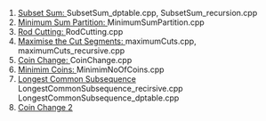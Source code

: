 1. [Subset Sum: ](https://practice.geeksforgeeks.org/problems/subset-sum-problem-1611555638/1) SubsetSum_dptable.cpp, SubsetSum_recursion.cpp
2. [Minimum Sum Partition: ](https://practice.geeksforgeeks.org/problems/minimum-sum-partition3317/1) MinimumSumPartition.cpp
3. [Rod Cutting: ](https://practice.geeksforgeeks.org/problems/rod-cutting0840/1) RodCutting.cpp
4. [Maximise the Cut Segments: ](https://practice.geeksforgeeks.org/problems/cutted-segments1642/1) maximumCuts.cpp, maximumCuts_recursive.cpp
5. [Coin Change: ](https://practice.geeksforgeeks.org/problems/coin-change2448/1) CoinChange.cpp
6. [Minimim Coins: ](https://practice.geeksforgeeks.org/problems/number-of-coins1824/1) MinimimNoOfCoins.cpp
7. [Longest Common Subsequence](https://practice.geeksforgeeks.org/problems/longest-common-subsequence-1587115620/1) LongestCommonSubsequence_recirsive.cpp LongestCommonSubsequence_dptable.cpp
8. [Coin Change 2](https://leetcode.com/problems/coin-change/discuss/1371738/C%2B%2B-Recursion-greater-DP-Memoization-greater-DP-Tabulation)
